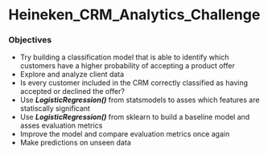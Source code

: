 # Heineken_CRM_Analytics_Challenge
### Objectives
* Try building a classification model that is able to identify which customers have a higher probability of accepting a product offer 
* Explore and analyze client data
* Is every customer included in the CRM correctly classified as having accepted or declined the offer?
* Use *__LogisticRegression()__* from statsmodels to asses which features are statiscally significant
* Use  *__LogisticRegression()__* from sklearn to build a baseline model and asses evaluation metrics
* Improve the model and compare evaluation metrics once again 
* Make predictions on unseen data 
